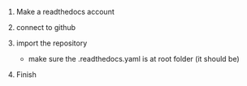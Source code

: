 

1. Make a readthedocs account

2. connect to github

3. import the repository
    - make sure the .readthedocs.yaml is at root folder (it should be)

4. Finish